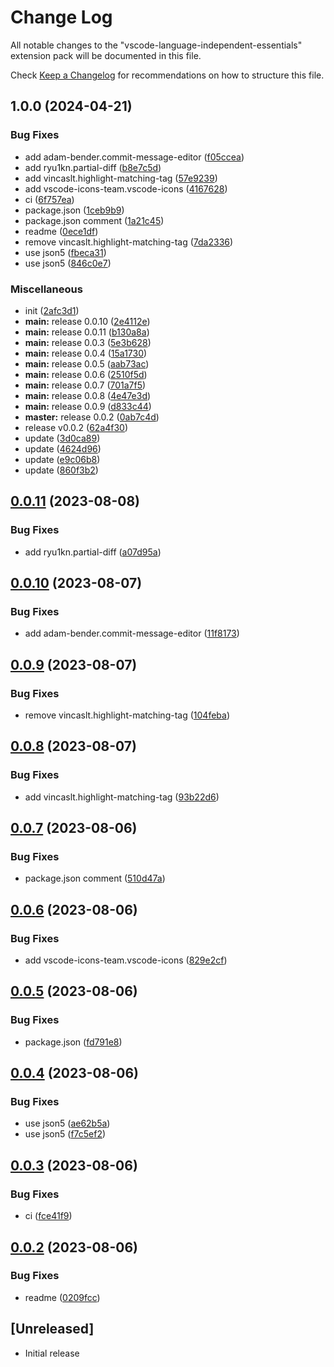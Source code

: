 # Change Log

All notable changes to the "vscode-language-independent-essentials" extension pack will be documented in this file.

Check [Keep a Changelog](http://keepachangelog.com/) for recommendations on how to structure this file.

## 1.0.0 (2024-04-21)


### Bug Fixes

* add adam-bender.commit-message-editor ([f05ccea](https://github.com/eric-gitta-moore/vscode-language-independent-essentials/commit/f05ccea0436c3885361288fd1385639a5b25351c))
* add ryu1kn.partial-diff ([b8e7c5d](https://github.com/eric-gitta-moore/vscode-language-independent-essentials/commit/b8e7c5d7f25c12eff3c45dfe2defe31c1002a8e6))
* add vincaslt.highlight-matching-tag ([57e9239](https://github.com/eric-gitta-moore/vscode-language-independent-essentials/commit/57e92391e52e1618da7df43e61506251d51b0cfd))
* add vscode-icons-team.vscode-icons ([4167628](https://github.com/eric-gitta-moore/vscode-language-independent-essentials/commit/4167628a57c5abaeb4367c4445dbe1dfbcd032c5))
* ci ([6f757ea](https://github.com/eric-gitta-moore/vscode-language-independent-essentials/commit/6f757eab188039dc55a62b9135550e91a64d31f6))
* package.json ([1ceb9b9](https://github.com/eric-gitta-moore/vscode-language-independent-essentials/commit/1ceb9b9d1b66912c19f9deab932e72151461322b))
* package.json comment ([1a21c45](https://github.com/eric-gitta-moore/vscode-language-independent-essentials/commit/1a21c456e1d8495fb2dc7660e55555942e003f1e))
* readme ([0ece1df](https://github.com/eric-gitta-moore/vscode-language-independent-essentials/commit/0ece1df30d1287351096db4a44f150e63ebbbf80))
* remove vincaslt.highlight-matching-tag ([7da2336](https://github.com/eric-gitta-moore/vscode-language-independent-essentials/commit/7da2336d653c26fd2cfc988abbd3bb59984bc503))
* use json5 ([fbeca31](https://github.com/eric-gitta-moore/vscode-language-independent-essentials/commit/fbeca314edfd918d773a6dcc491a67e1f1ad2b17))
* use json5 ([846c0e7](https://github.com/eric-gitta-moore/vscode-language-independent-essentials/commit/846c0e7cb119320929247f62593c1195ac2cabed))


### Miscellaneous

* init ([2afc3d1](https://github.com/eric-gitta-moore/vscode-language-independent-essentials/commit/2afc3d139f247dccd3a24fbc8dcfb76cccddc886))
* **main:** release 0.0.10 ([2e4112e](https://github.com/eric-gitta-moore/vscode-language-independent-essentials/commit/2e4112e56b76c1999ccdaf61af4ee5b3c7f2ef18))
* **main:** release 0.0.11 ([b130a8a](https://github.com/eric-gitta-moore/vscode-language-independent-essentials/commit/b130a8a5643d6ba68c2604f6a4322dc59c6b6048))
* **main:** release 0.0.3 ([5e3b628](https://github.com/eric-gitta-moore/vscode-language-independent-essentials/commit/5e3b628c8adcdcfe170937d75fb1d6cfcda05676))
* **main:** release 0.0.4 ([15a1730](https://github.com/eric-gitta-moore/vscode-language-independent-essentials/commit/15a17309c3eb329b9a2a5d1c2e4ad23d2566ec9e))
* **main:** release 0.0.5 ([aab73ac](https://github.com/eric-gitta-moore/vscode-language-independent-essentials/commit/aab73acce76c4a022015621165fa1a101f3bcb48))
* **main:** release 0.0.6 ([2510f5d](https://github.com/eric-gitta-moore/vscode-language-independent-essentials/commit/2510f5d94df2efb3ccbda661b0556c705384187a))
* **main:** release 0.0.7 ([701a7f5](https://github.com/eric-gitta-moore/vscode-language-independent-essentials/commit/701a7f579b86c5ec1f67c0603f513860b7d5d690))
* **main:** release 0.0.8 ([4e47e3d](https://github.com/eric-gitta-moore/vscode-language-independent-essentials/commit/4e47e3da3ee0f46413b97f23865ac30439ddddef))
* **main:** release 0.0.9 ([d833c44](https://github.com/eric-gitta-moore/vscode-language-independent-essentials/commit/d833c44ce057c61191959d07678711cef2cef4fa))
* **master:** release 0.0.2 ([0ab7c4d](https://github.com/eric-gitta-moore/vscode-language-independent-essentials/commit/0ab7c4df2c81957ce279075b729295cdf4331768))
* release v0.0.2 ([62a4f30](https://github.com/eric-gitta-moore/vscode-language-independent-essentials/commit/62a4f30e3a0abe709f8a7d97f1e0588d787e0332))
* update ([3d0ca89](https://github.com/eric-gitta-moore/vscode-language-independent-essentials/commit/3d0ca89792c3b261c012837536c4784aaf283fa6))
* update ([4624d96](https://github.com/eric-gitta-moore/vscode-language-independent-essentials/commit/4624d96d697c584c9517f2136119ec871ea9420f))
* update ([e9c06b8](https://github.com/eric-gitta-moore/vscode-language-independent-essentials/commit/e9c06b811cde36a25b5c2ee721060effa32ac2ce))
* update ([860f3b2](https://github.com/eric-gitta-moore/vscode-language-independent-essentials/commit/860f3b2f98d195f87cffd587c92fd26fc323f752))

## [0.0.11](https://github.com/james-curtis/vscode-language-independent-essentials/compare/v0.0.10...v0.0.11) (2023-08-08)


### Bug Fixes

* add ryu1kn.partial-diff ([a07d95a](https://github.com/james-curtis/vscode-language-independent-essentials/commit/a07d95a78e6ab75ee8c843c4d7751f9202359e9f))

## [0.0.10](https://github.com/james-curtis/vscode-language-independent-essentials/compare/v0.0.9...v0.0.10) (2023-08-07)


### Bug Fixes

* add adam-bender.commit-message-editor ([11f8173](https://github.com/james-curtis/vscode-language-independent-essentials/commit/11f81731e0483290cbb6a1e908ea45ef7a8de48f))

## [0.0.9](https://github.com/james-curtis/vscode-language-independent-essentials/compare/v0.0.8...v0.0.9) (2023-08-07)


### Bug Fixes

* remove vincaslt.highlight-matching-tag ([104feba](https://github.com/james-curtis/vscode-language-independent-essentials/commit/104feba534a8253de46f835a7734b463168bf162))

## [0.0.8](https://github.com/james-curtis/vscode-language-independent-essentials/compare/v0.0.7...v0.0.8) (2023-08-07)


### Bug Fixes

* add vincaslt.highlight-matching-tag ([93b22d6](https://github.com/james-curtis/vscode-language-independent-essentials/commit/93b22d652a536626bf640f7b879f0506e9602bc4))

## [0.0.7](https://github.com/james-curtis/vscode-language-independent-essentials/compare/v0.0.6...v0.0.7) (2023-08-06)


### Bug Fixes

* package.json comment ([510d47a](https://github.com/james-curtis/vscode-language-independent-essentials/commit/510d47ae18de4ad09192c1f58e5eb92bbd6e8ba5))

## [0.0.6](https://github.com/james-curtis/vscode-language-independent-essentials/compare/v0.0.5...v0.0.6) (2023-08-06)


### Bug Fixes

* add vscode-icons-team.vscode-icons ([829e2cf](https://github.com/james-curtis/vscode-language-independent-essentials/commit/829e2cf0f88ec249e639c6cc2f807dd4c855b299))

## [0.0.5](https://github.com/james-curtis/vscode-language-independent-essentials/compare/v0.0.4...v0.0.5) (2023-08-06)


### Bug Fixes

* package.json ([fd791e8](https://github.com/james-curtis/vscode-language-independent-essentials/commit/fd791e8241ebb4b08783db28ebdd33dcbc46b9b4))

## [0.0.4](https://github.com/james-curtis/vscode-language-independent-essentials/compare/v0.0.3...v0.0.4) (2023-08-06)


### Bug Fixes

* use json5 ([ae62b5a](https://github.com/james-curtis/vscode-language-independent-essentials/commit/ae62b5a9663d8990fb7cf63e7b74ed53ac35fab1))
* use json5 ([f7c5ef2](https://github.com/james-curtis/vscode-language-independent-essentials/commit/f7c5ef25093796645acf245d54e2ca5e094ae9c3))

## [0.0.3](https://github.com/james-curtis/vscode-language-independent-essentials/compare/v0.0.2...v0.0.3) (2023-08-06)


### Bug Fixes

* ci ([fce41f9](https://github.com/james-curtis/vscode-language-independent-essentials/commit/fce41f9906c0e4879d6bbde9ec598b085c28866b))

## [0.0.2](https://github.com/james-curtis/vscode-language-independent-essentials/compare/v0.0.1...v0.0.2) (2023-08-06)


### Bug Fixes

* readme ([0209fcc](https://github.com/james-curtis/vscode-language-independent-essentials/commit/0209fcc74fa75bc6e460d1470d8b4696fb15dbf9))

## [Unreleased]

- Initial release
